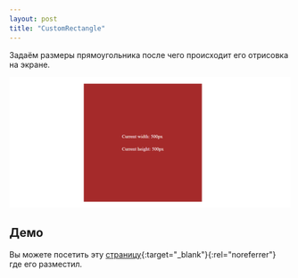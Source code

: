 ```yaml
---
layout: post
title: "CustomRectangle"
---
```


Задаём размеры прямоугольника после чего происходит его отрисовка на экране.

![screenshot 2](/assets/img/projects/castum_rectangle.png)

## Демо

Вы можете посетить эту [страницу](https://evgenyyushko.github.io/CustomRectangle/){:target="_blank"}{:rel="noreferrer"} где его разместил.